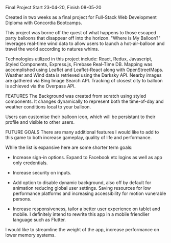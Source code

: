 Final Project Start 23-04-20, Finish 08-05-20

Created in two weeks as a final project for Full-Stack Web Development Diploma with Concordia Bootcamps.

This project was borne off the quest of what happens to those escaped party balloons that disappear off into the horizon.
"Where is My Balloon?" leverages real-time wind data to allow users to launch a hot-air-balloon and travel the world according to natures whims.

Technologies utilized in this project include:
React, Redux, Javascript, Styled Components, Express.js, Firebase Real-Time DB.
Mapping was accomplished using Leaflet and Leaflet-React along with OpenStreetMaps.
Weather and Wind data is retrieved using the Darksky API.
Nearby images are gathered via Bing Image Search API.
Tracking of closest city to balloon is achieved via the Overpass API.

FEATURES
The Background was created from scratch using styled components. It changes dynamically to represent both the time-of-day and weather conditions local to your balloon.

Users can customise their balloon icon, which will be persistant to their profile and visible to other users.


FUTURE GOALS
There are many additional features I would like to add to this game to both increase gameplay, quality of life and performance.

While the list is expansive here are some shorter term goals:
- Increase sign-in options. Expand to Facebook etc logins as well as app only credentials.
- Increase security on inputs.
- Add option to disable dynamic background, also off by default for animation reducing global user settings. Saving resources for low performance platforms and increasing accessibility for motion vunerable persons.

- Increase responsiveness, tailor a better user experience on tablet and mobile.
I definitely intend to rewrite this app in a mobile friendlier language such as Flutter.

I would like to streamline the weight of the app, increase performance on lower memory systems.
